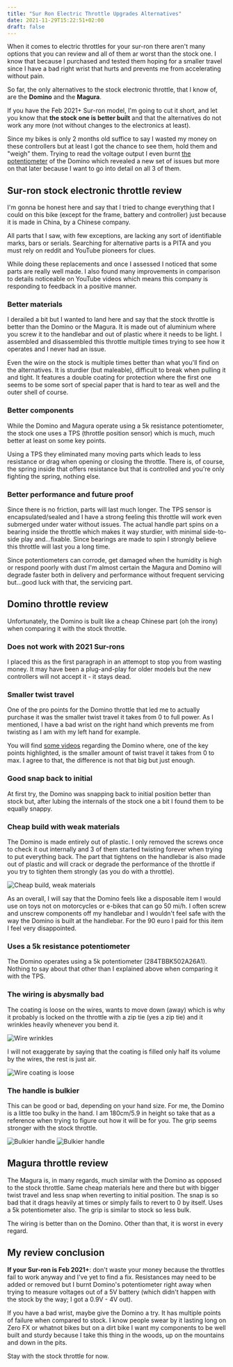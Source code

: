 ```yaml
---
title: "Sur Ron Electric Throttle Upgrades Alternatives"
date: 2021-11-29T15:22:51+02:00
draft: false
---
```


When it comes to electric throttles for your sur-ron there aren't many options that you can review and all of them ar worst than the stock one. I know that because I purchased and tested them hoping for a smaller travel since I have a bad right wrist that hurts and prevents me from accelerating without pain.

So far, the only alternatives to the stock electronic throttle, that I know of, are the **Domino** and the **Magura**. 

If you have the Feb 2021+ Sur-ron model, I'm going to cut it short, and let you know that **the stock one is better built** and that the alternatives do not work any more (not without changes to the electronics at least). 

Since my bikes is only 2 months old suffice to say I wasted my money on these controllers but at least I got the chance to see them, hold them and "weigh" them. Trying to read the voltage output I even burnt [the potentiometer](http://d.digikey.com/dc/KnEa49LIxePFwHl32X6QVyUOcnIt-tgKgDpUrans5qJECEKNz1RnIAuvBP1KcmU5uENRvOIBHD05tshjVZ5D7rVGOcCAq8nhs47Sq48x9pekbhT3lEy9WQ-QAdMxXVgaWtN3L00OthToOlpIg_38KkUqoIjIPzImbBYpSMw_lpWDE7yDJ30ebFG3XZuo8Yb1ddIEELofAYyb3BAtj43f4N-L1s3MIeDSa4Lqf6PcFTKSKMpuw8ySXM2VLzpyE7fo/MDI4LVNYSy01MDcAAAGA_NKbfckiXjsZwVSdlGXahZju7nhF36_9AhDNp3Tum6FNdhLlc2qFbwCu3mOX8wuG-nwizT4=) of the Domino which revealed a new set of issues but more on that later because I want to go into detail on all 3 of them.

## Sur-ron stock electronic throttle review

I'm gonna be honest here and say that I tried to change everything that I could on this bike (except for the frame, battery and controller) just because it is made in China, by a Chinese company.

All parts that I saw, with few exceptions, are lacking any sort of identifiable marks, bars or serials. Searching for alternative parts is a PITA and you must rely on reddit and YouTube pioneers for clues.

While doing these replacements and once I assessed I noticed that some parts are really well made. I also found many improvements in comparison to details noticeable on YouTube videos which means this company is responding to feedback in a positive manner.

### Better materials

I derailed a bit but I wanted to land here and say that the stock throttle is better than the Domino or the Magura. It is made out of aluminium where you screw it to the handlebar and out of plastic where it needs to be light. I assembled and disassembled this throttle multiple times trying to see how it operates and I never had an issue.

Even the wire on the stock is multiple times better than what you'll find on the alternatives. It is sturdier (but maleable), difficult to break when pulling it and tight. It features a double coating for protection where the first one seems to be some sort of special paper that is hard to tear as well and the outer shell of course.

### Better components

While the Domino and Magura operate using a 5k resistance potentiometer, the stock one uses a TPS (throttle position sensor) which is much, much better at least on some key points.

Using a TPS they eliminated many moving parts which leads to less resistance or drag when opening or closing the throttle. There is, of course, the spring inside that offers resistance but that is controlled and you're only fighting the spring, nothing else.

### Better performance and future proof
Since there is no friction, parts will last much longer. The TPS sensor is encapsulated/sealed and I have a strong feeling this throttle will work even submerged under water without issues. The actual handle part spins on a bearing inside the throttle which makes it way sturdier, with minimal side-to-side play and...fixable. Since bearings are made to spin I strongly believe this throttle will last you a long time.

Since potentiometers can corrode, get damaged when the humidity is high or respond poorly with dust I'm almost certain the Magura and Domino will degrade faster both in delivery and performance without frequent servicing but...good luck with that, the servicing part.

## Domino throttle review 

Unfortunately, the Domino is built like a cheap Chinese part (oh the irony) when comparing it with the stock throttle.

### Does not work with 2021 Sur-rons

I placed this as the first paragraph in an attemopt to stop you from wasting money. It may have been a plug-and-play for older models but the new controllers will not accept it - it stays dead.

### Smaller twist travel

One of the pro points for the Domino throttle that led me to actually purchase it was the smaller twist travel it takes from 0 to full power. As I mentioned, I have a bad wrist on the right hand which prevents me from twisting as I am with my left hand for example.

You will find [some videos](https://www.youtube.com/watch?v=bBs3t8bFx64) regarding the Domino where, one of the key points highlighted, is the smaller amount of twist travel it takes from 0 to max. I agree to that, the difference is not that big but just enough.

### Good snap back to initial

At first try, the Domino was snapping back to initial position better than stock but, after lubing the internals of the stock one a bit I found them to be equally snappy.

### Cheap build with weak materials

The Domino is made entirely out of plastic. I only removed the screws once to check it out internally and 3 of them started twisting forever when trying to put everything back. The part that tightens on the handlebar is also made out of plastic and will crack or degrade the performance of the throttle if you try to tighten them strongly (as you do with a throttle).

![Cheap build, weak materials](./images/IMG_1717.jpg)

As an overall, I will say that the Domino feels like a disposable item I would use on toys not on motorcycles or e-bikes that can go 50 mi/h. I often screw and unscrew components off my handlebar and I wouldn't feel safe with the way the Domino is built at the handlebar. For the 90 euro I paid for this item I feel very disappointed.


### Uses a 5k resistance potentiometer

The Domino operates using a 5k potentiometer (284TBBK502A26A1). Nothing to say about that other than I explained above when comparing it with the TPS.

### The wiring is abysmally bad

The coating is loose on the wires, wants to move down (away) which is why it probably is locked on the throttle with a zip tie (yes a zip tie) and it wrinkles heavily whenever you bend it.

![Wire wrinkles](./images/IMG_1715.jpg)

I will not exaggerate by saying that the coating is filled only half its volume by the wires, the rest is just air.

![Wire coating is loose](./images/IMG_1714.jpg)

### The handle is bulkier

This can be good or bad, depending on your hand size. For me, the Domino is a little too bulky in the hand. I am 180cm/5.9 in height so take that as a reference when trying to figure out how it will be for you. The grip seems stronger with the stock throttle.

![Bulkier handle](./images/IMG_1716.jpg)
![Bulkier handle](./images/IMG_1720.jpg)

## Magura throttle review

The Magura is, in many regards, much similar with the Domino as opposed to the stock throttle. Same cheap materials here and there but with bigger twist travel and less snap when reverting to initial position. The snap is so bad that it drags heavily at times or simply fails to revert to 0 by itself. Uses a 5k potentiometer also. The grip is similar to stock so less bulk.

The wiring is better than on the Domino. Other than that, it is worst in every regard.

## My review conclusion

**If your Sur-ron is Feb 2021+**: don't waste your money because the throttles fail to work anyway and I've yet to find a fix. Resistances may need to be added or removed but I burnt Domino's potentiometer right away when trying to measure voltages out of a 5V battery (which didn't happen with the stock by the way; I got a 0.9V - 4V out).

If you have a bad wrist, maybe give the Domino a try. It has multiple points of failure when compared to stock. I know people swear by it lasting long on Zero FX or whatnot bikes but on a dirt bike I want my components to be well built and sturdy because I take this thing in the woods, up on the mountains and down in the pits.

Stay with the stock throttle for now.